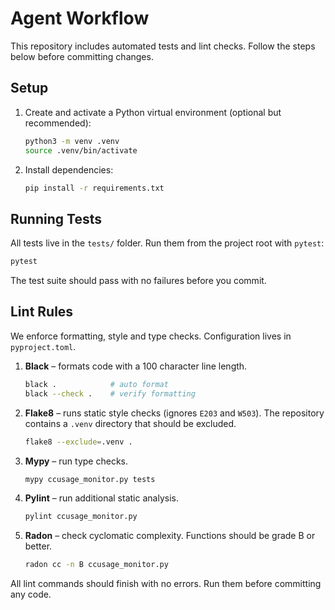 # Agent Workflow

This repository includes automated tests and lint checks. Follow the steps below before committing changes.

## Setup

1. Create and activate a Python virtual environment (optional but recommended):
   ```bash
   python3 -m venv .venv
   source .venv/bin/activate
   ```
2. Install dependencies:
   ```bash
   pip install -r requirements.txt
   ```

## Running Tests

All tests live in the `tests/` folder. Run them from the project root with `pytest`:

```bash
pytest
```

The test suite should pass with no failures before you commit.

## Lint Rules

We enforce formatting, style and type checks. Configuration lives in `pyproject.toml`.

1. **Black** – formats code with a 100 character line length.
   ```bash
   black .            # auto format
   black --check .    # verify formatting
   ```
2. **Flake8** – runs static style checks (ignores `E203` and `W503`). The
   repository contains a `.venv` directory that should be excluded.
   ```bash
   flake8 --exclude=.venv .
   ```
3. **Mypy** – run type checks.
   ```bash
   mypy ccusage_monitor.py tests
   ```
4. **Pylint** – run additional static analysis.
   ```bash
   pylint ccusage_monitor.py
   ```
5. **Radon** – check cyclomatic complexity. Functions should be grade B or better.
   ```bash
   radon cc -n B ccusage_monitor.py
   ```

All lint commands should finish with no errors. Run them before committing any code.
